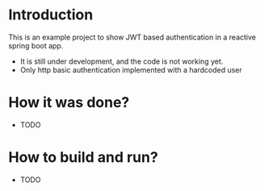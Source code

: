 # Introduction

This is an example project to show JWT based authentication in a reactive spring boot app. 
- It is still under development, and the code is not working yet.
- Only http basic authentication implemented with a hardcoded user

# How it was done?
- TODO

# How to build and run?
- TODO
